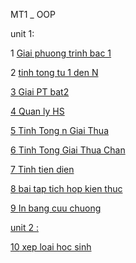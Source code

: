 
 MT1 _ OOP
 
unit 1:

 1  <a href="https://github.com/FASTTRACKSE/FTJD1801_JavaCore/tree/master/Khanhcodedao/BaiTapCuaFatsTrast/src/MT_1_OOP"> Giai phuong trinh bac 1 </a>

 2  <a href="https://github.com/FASTTRACKSE/FTJD1801_JavaCore/blob/master/Khanhcodedao/BaiTapCuaFatsTrast/src/MT_1_OOP/tinhtongtu1denN.java"> tinh tong tu 1 den N


3  <a href="https://github.com/FASTTRACKSE/FTJD1801_JavaCore/blob/master/Khanhcodedao/BaiTapCuaFatsTrast/src/MT_1_OOP/GiaiPT_Bat2.java"> Giai PT bat2


4  <a href="https://github.com/FASTTRACKSE/FTJD1801_JavaCore/blob/master/Khanhcodedao/BaiTapCuaFatsTrast/src/MT_1_OOP/QuanLyHS.java"> Quan ly HS

5  <a href="https://github.com/FASTTRACKSE/FTJD1801_JavaCore/blob/master/Khanhcodedao/BaiTapCuaFatsTrast/src/MT_1_OOP/TinhGiaiThua.java"> Tinh Tong n Giai Thua

6  <a href="https://github.com/FASTTRACKSE/FTJD1801_JavaCore/blob/master/Khanhcodedao/BaiTapCuaFatsTrast/src/MT_1_OOP/TinhTongGiaiThua_Chan.java"> Tinh Tong Giai Thua Chan

7  <a href="https://github.com/FASTTRACKSE/FTJD1801_JavaCore/blob/master/Khanhcodedao/BaiTapCuaFatsTrast/src/MT_1_OOP/QuanLyTienDien.java">  Tinh tien dien

8 <a href="https://github.com/FASTTRACKSE/FTJD1801_JavaCore/blob/master/Khanhcodedao/BaiTapCuaFatsTrast/src/MT_1_OOP/BaiTapTichHopKienThuc.java"> bai tap tich hop kien thuc 

9 <a href="https://github.com/FASTTRACKSE/FTJD1801_JavaCore/blob/master/Khanhcodedao/BaiTapCuaFatsTrast/src/MT_1_OOP/InBangCuuChuong.java"> In bang cuu chuong 


unit 2 :



10<a href="https://github.com/FASTTRACKSE/FTJD1801_JavaCore/blob/master/Khanhcodedao/BaiTapCuaFatsTrast/src/MT_1_OOP/XepdanhSachHocSinh.java"> xep loai hoc sinh

